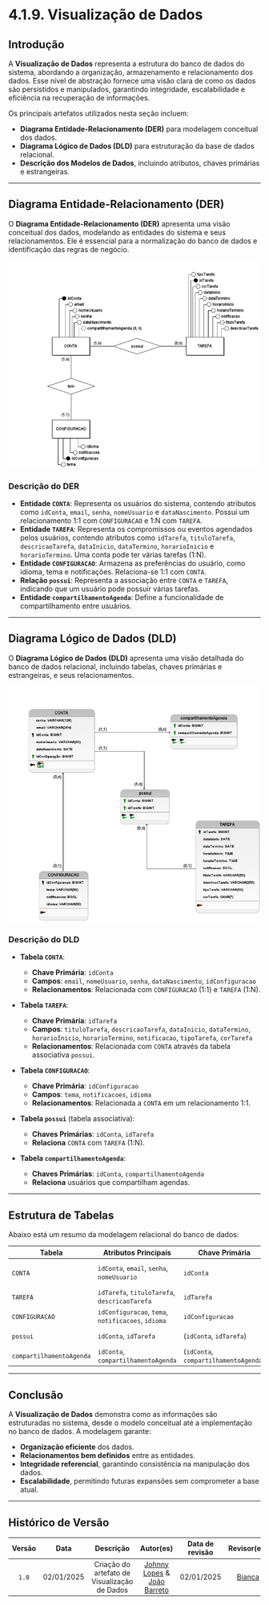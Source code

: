 # **4.1.9. Visualização de Dados**

## **Introdução**
A **Visualização de Dados** representa a estrutura do banco de dados do sistema, abordando a organização, armazenamento e relacionamento dos dados. Esse nível de abstração fornece uma visão clara de como os dados são persistidos e manipulados, garantindo integridade, escalabilidade e eficiência na recuperação de informações.

Os principais artefatos utilizados nesta seção incluem:
- **Diagrama Entidade-Relacionamento (DER)** para modelagem conceitual dos dados.
- **Diagrama Lógico de Dados (DLD)** para estruturação da base de dados relacional.
- **Descrição dos Modelos de Dados**, incluindo atributos, chaves primárias e estrangeiras.

---

## **Diagrama Entidade-Relacionamento (DER)**

O **Diagrama Entidade-Relacionamento (DER)** apresenta uma visão conceitual dos dados, modelando as entidades do sistema e seus relacionamentos. Ele é essencial para a normalização do banco de dados e identificação das regras de negócio.

![Diagrama Entidade-Relacionamento](./imagens/Conceitual.png)

### **Descrição do DER**
- **Entidade `CONTA`**: Representa os usuários do sistema, contendo atributos como `idConta`, `email`, `senha`, `nomeUsuario` e `dataNascimento`. Possui um relacionamento 1:1 com `CONFIGURACAO` e 1:N com `TAREFA`.
- **Entidade `TAREFA`**: Representa os compromissos ou eventos agendados pelos usuários, contendo atributos como `idTarefa`, `tituloTarefa`, `descricaoTarefa`, `dataInicio`, `dataTermino`, `horarioInicio` e `horarioTermino`. Uma conta pode ter várias tarefas (1:N).
- **Entidade `CONFIGURACAO`**: Armazena as preferências do usuário, como idioma, tema e notificações. Relaciona-se 1:1 com `CONTA`.
- **Relação `possui`**: Representa a associação entre `CONTA` e `TAREFA`, indicando que um usuário pode possuir várias tarefas.
- **Entidade `compartilhamentoAgenda`**: Define a funcionalidade de compartilhamento entre usuários.

---

## **Diagrama Lógico de Dados (DLD)**

O **Diagrama Lógico de Dados (DLD)** apresenta uma visão detalhada do banco de dados relacional, incluindo tabelas, chaves primárias e estrangeiras, e seus relacionamentos.

![Diagrama Lógico de Dados](./imagens/Logico.png)

### **Descrição do DLD**
- **Tabela `CONTA`**:
  - **Chave Primária**: `idConta`
  - **Campos**: `email`, `nomeUsuario`, `senha`, `dataNascimento`, `idConfiguracao`
  - **Relacionamentos**: Relacionada com `CONFIGURACAO` (1:1) e `TAREFA` (1:N).

- **Tabela `TAREFA`**:
  - **Chave Primária**: `idTarefa`
  - **Campos**: `tituloTarefa`, `descricaoTarefa`, `dataInicio`, `dataTermino`, `horarioInicio`, `horarioTermino`, `notificacao`, `tipoTarefa`, `corTarefa`
  - **Relacionamentos**: Relacionada com `CONTA` através da tabela associativa `possui`.

- **Tabela `CONFIGURACAO`**:
  - **Chave Primária**: `idConfiguracao`
  - **Campos**: `tema`, `notificacoes`, `idioma`
  - **Relacionamentos**: Relacionada a `CONTA` em um relacionamento 1:1.

- **Tabela `possui`** (tabela associativa):
  - **Chaves Primárias**: `idConta`, `idTarefa`
  - **Relaciona** `CONTA` com `TAREFA` (1:N).

- **Tabela `compartilhamentoAgenda`**:
  - **Chaves Primárias**: `idConta`, `compartilhamentoAgenda`
  - **Relaciona** usuários que compartilham agendas.

---

## **Estrutura de Tabelas**
Abaixo está um resumo da modelagem relacional do banco de dados:

| Tabela                   | Atributos Principais                                      | Chave Primária       | Relacionamentos              |
|--------------------------|---------------------------------------------------------|----------------------|------------------------------|
| `CONTA`                  | `idConta`, `email`, `senha`, `nomeUsuario`              | `idConta`            | 1:1 com `CONFIGURACAO`, 1:N com `TAREFA` |
| `TAREFA`                 | `idTarefa`, `tituloTarefa`, `descricaoTarefa`           | `idTarefa`           | N:1 com `CONTA` via `possui` |
| `CONFIGURACAO`           | `idConfiguracao`, `tema`, `notificacoes`, `idioma`      | `idConfiguracao`     | 1:1 com `CONTA`             |
| `possui`                 | `idConta`, `idTarefa`                                   | (`idConta`, `idTarefa`) | Associação entre `CONTA` e `TAREFA` |
| `compartilhamentoAgenda` | `idConta`, `compartilhamentoAgenda`                     | (`idConta`, `compartilhamentoAgenda`) | Relacionamento entre contas |

---

## **Conclusão**
A **Visualização de Dados** demonstra como as informações são estruturadas no sistema, desde o modelo conceitual até a implementação no banco de dados. A modelagem garante:
- **Organização eficiente** dos dados.
- **Relacionamentos bem definidos** entre as entidades.
- **Integridade referencial**, garantindo consistência na manipulação dos dados.
- **Escalabilidade**, permitindo futuras expansões sem comprometer a base atual.

---

## **Histórico de Versão**
| Versão | Data | Descrição | Autor(es) | Data de revisão | Revisor(es) |
| :-: | :-: | :-: | :-: | :-: | :-: |
| `1.0` | 02/01/2025  | Criação do artefato de Visualização de Dados | [Johnny Lopes](https://github.com/JohnnyLopess) &  [João Barreto](https://github.com/JoaoBarreto03) | 02/01/2025 | [Bianca](https://github.com/BiancaPatrocinio7) |